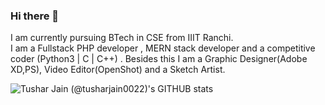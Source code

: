### Hi there 👋

<!--
**tusharjain0022/tusharjain0022** is a ✨ _special_ ✨ repository because its `README.md` (this file) appears on your GitHub profile.
I am a BTech undergrad in CSE from IIIT Ranchi. I am a Fullstack PHP developer , MERN stack developer and a competitive coder (python|C|C++) . Besides this I am a Graphic Designer(Adobe XD,PS), Video Editor(OpenShot) and a Sketch Artist.
Here are some ideas to get you started:

- 🔭 I’m currently working on ...
- 🌱 I’m currently learning ...
- 👯 I’m looking to collaborate on ...
- 🤔 I’m looking for help with ...
- 💬 Ask me about ...
- 📫 How to reach me: ...
- 😄 Pronouns: ...
- ⚡ Fun fact: ...
-->
I am currently pursuing BTech in CSE from IIIT Ranchi.<br> I am a Fullstack PHP developer , MERN stack developer and a competitive coder (Python3 | C | C++) . Besides this I am a Graphic Designer(Adobe XD,PS), Video Editor(OpenShot) and a Sketch Artist.

![Tushar Jain (@tusharjain0022)'s GITHUB stats](https://github-readme-stats.vercel.app/api?username=tusharjain0022&count_private=true&show_icons=true)
